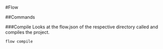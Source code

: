 #Flow

##Commands

###Compile
Looks at the flow.json of the respective directory called and compiles the project.

	flow compile

